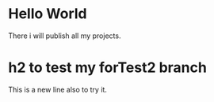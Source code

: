 # Hello World

There i will publish all my projects.

# h2 to test my forTest2 branch

This is a new line also to try it.